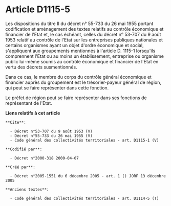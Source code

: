 # Article D1115-5

Les dispositions du titre II du décret n° 55-733 du 26 mai 1955 portant codification et aménagement des textes relatifs au
contrôle économique et financier de l'Etat et, le cas échéant, celles du décret n° 53-707 du 9 août 1953 relatif au contrôle
de l'Etat sur les entreprises publiques nationales et certains organismes ayant un objet d'ordre économique et social,
s'appliquent aux groupements mentionnés à l'article D. 1115-1 lorsqu'ils comprennent l'Etat ou au moins un établissement,
entreprise ou organisme public lui-même soumis au contrôle économique et financier de l'Etat en vertu des décrets
susmentionnés. 

Dans ce cas, le membre du corps du contrôle général économique et financier auprès du groupement est le trésorier-payeur
général de région, qui peut se faire représenter dans cette fonction. 

Le préfet de région peut se faire représenter dans ses fonctions de représentant de l'Etat.

**Liens relatifs à cet article**

	**Cite**:

	  - Décret n°53-707 du 9 août 1953 (V)
	  - Décret n°55-733 du 26 mai 1955 (V)
	  - Code général des collectivités territoriales - art. D1115-1 (V)

	**Codifié par**:

	  - Décret n°2000-318 2000-04-07

	**Créé par**:

	  - Décret n°2005-1551 du 6 décembre 2005 - art. 1 () JORF 13 décembre 2005

	**Anciens textes**:

	  - Code général des collectivités territoriales - art. D1114-5 (T)
